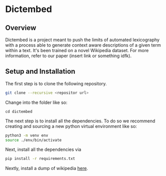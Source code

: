 # Dictembed

## Overview
Dictembed is a project meant to push the limits of automated lexicography with a process able to generate context aware descriptions of a given term within a text. It's been trained on a novel Wikipedia dataset. For more information, refer to our paper (insert link or something idfk).

## Setup and Installation

The first step is to clone the following repository.

```bash
git clone --recursive <repositor url>
```

Change into the folder like so:

```
cd dictembed
```

The next step is to install all the dependencies. To do so we recommend creating and sourcing a new python virtual environment like so:

```bash
python3 -m venv env
source ./env/bin/activate
```

Next, install all the dependencies via

```bash
pip install -r requirements.txt
```

Nextly, install a dump of wikipedia [here](https://dumps.wikimedia.org/).  


